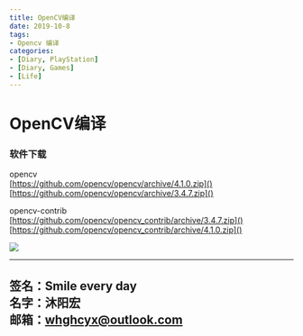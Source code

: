```yaml
---
title: OpenCV编译  
date: 2019-10-8 
tags: 
- Opencv 编译
categories:
- [Diary, PlayStation]
- [Diary, Games]
- [Life]
---
```

# OpenCV编译  #  

### 软件下载
opencv  
[https://github.com/opencv/opencv/archive/4.1.0.zip]()  
[https://github.com/opencv/opencv/archive/3.4.7.zip]()  

opencv-contrib  
[https://github.com/opencv/opencv_contrib/archive/3.4.7.zip]()  
[https://github.com/opencv/opencv_contrib/archive/4.1.0.zip]()  



![](assets/编译-platform.png)




---
**签名：Smile every day**    
**名字：沐阳宏**   
**邮箱：whghcyx@outlook.com**  
---
